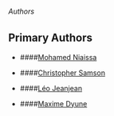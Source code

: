 ###### Authors

## Primary Authors

* ####[Mohamed Niaissa](https://github.com/MohamedNiaissa)

* ####[Christopher Samson](https://github.com/Maghwyn)

* ####[Léo Jeanjean](https://github.com/LeoJeanjean)

* ####[Maxime Dyune](https://github.com/Maximeduyne)